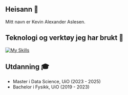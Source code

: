 ## Heisann :wave:

Mitt navn er Kevin Alexander Aslesen.

## Teknologi og verktøy jeg har brukt :seedling:
[![My Skills](https://skillicons.dev/icons?i=py,java,r,sklearn,mysql,latex,pytorch,matlab,css,html,js&theme=light)](https://skillicons.dev)

## Utdanning :mortar_board:
* Master i Data Science, UiO (2023 - 2025) 
* Bachelor i Fysikk, UiO  (2019 - 2023)




